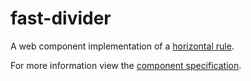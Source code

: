 # fast-divider
A web component implementation of a [horizontal rule](https://developer.mozilla.org/en-US/docs/Web/HTML/Element/hr).

For more information view the [component specification](./divider.spec.md).